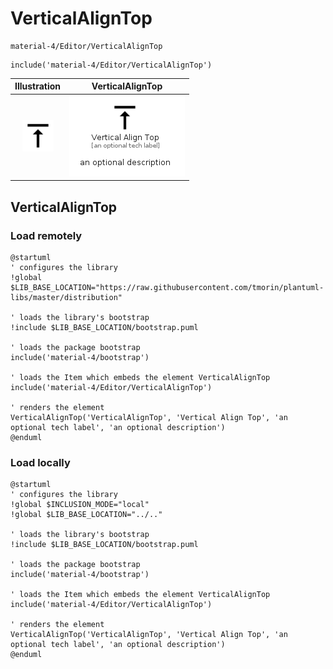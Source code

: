 # VerticalAlignTop


```text
material-4/Editor/VerticalAlignTop
```

```text
include('material-4/Editor/VerticalAlignTop')
```



| Illustration | VerticalAlignTop |
| :---: | :---: |
| ![illustration for Illustration](../../material-4/Editor/VerticalAlignTop.png) | ![illustration for VerticalAlignTop](../../material-4/Editor/VerticalAlignTop.Local.png) |




## VerticalAlignTop

### Load remotely
```plantuml
@startuml
' configures the library
!global $LIB_BASE_LOCATION="https://raw.githubusercontent.com/tmorin/plantuml-libs/master/distribution"

' loads the library's bootstrap
!include $LIB_BASE_LOCATION/bootstrap.puml

' loads the package bootstrap
include('material-4/bootstrap')

' loads the Item which embeds the element VerticalAlignTop
include('material-4/Editor/VerticalAlignTop')

' renders the element
VerticalAlignTop('VerticalAlignTop', 'Vertical Align Top', 'an optional tech label', 'an optional description')
@enduml
```

### Load locally
```plantuml
@startuml
' configures the library
!global $INCLUSION_MODE="local"
!global $LIB_BASE_LOCATION="../.."

' loads the library's bootstrap
!include $LIB_BASE_LOCATION/bootstrap.puml

' loads the package bootstrap
include('material-4/bootstrap')

' loads the Item which embeds the element VerticalAlignTop
include('material-4/Editor/VerticalAlignTop')

' renders the element
VerticalAlignTop('VerticalAlignTop', 'Vertical Align Top', 'an optional tech label', 'an optional description')
@enduml
```

